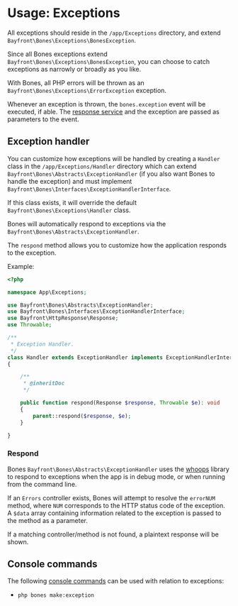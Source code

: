 # Usage: Exceptions

All exceptions should reside in the `/app/Exceptions` directory, and extend `Bayfront\Bones\Exceptions\BonesException`.

Since all Bones exceptions extend `Bayfront\Bones\Exceptions\BonesException`, you can choose to catch exceptions 
as narrowly or broadly as you like.

With Bones, all PHP errors will be thrown as an `Bayfront\Bones\Exceptions\ErrorException` exception.

Whenever an exception is thrown, the `bones.exception` event will be executed, if able.
The [response service](../services/response.md) and the exception are passed as parameters to the event.

## Exception handler

You can customize how exceptions will be handled by creating a `Handler` class in the `/app/Exceptions/Handler`
directory which can extend `Bayfront\Bones\Abstracts\ExceptionHandler` (if you also want Bones to handle the exception)
and must implement `Bayfront\Bones\Interfaces\ExceptionHandlerInterface`.

If this class exists, it will override the default `Bayfront\Bones\Exceptions\Handler` class.

Bones will automatically respond to exceptions via the `Bayfront\Bones\Abstracts\ExceptionHandler`.

The `respond` method allows you to customize how the application responds to the exception.

Example:

```php
<?php

namespace App\Exceptions;

use Bayfront\Bones\Abstracts\ExceptionHandler;
use Bayfront\Bones\Interfaces\ExceptionHandlerInterface;
use Bayfront\HttpResponse\Response;
use Throwable;

/**
 * Exception Handler.
 */
class Handler extends ExceptionHandler implements ExceptionHandlerInterface
{

    /**
     * @inheritDoc
     */

    public function respond(Response $response, Throwable $e): void
    {
        parent::respond($response, $e);
    }

}
```

### Respond

Bones `Bayfront\Bones\Abstracts\ExceptionHandler` uses the [whoops](https://github.com/filp/whoops) library to respond to exceptions 
when the app is in debug mode, or when running from the command line.

If an `Errors` controller exists, Bones will attempt to resolve the `errorNUM` method, where `NUM` corresponds 
to the HTTP status code of the exception. A `$data` array containing information related to the exception 
is passed to the method as a parameter.

If a matching controller/method is not found, a plaintext response will be shown.

## Console commands

The following [console commands](console.md) can be used with relation to exceptions:

- `php bones make:exception`